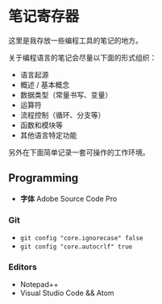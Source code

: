 # 笔记寄存器

这里是我存放一些编程工具的笔记的地方。

关于编程语言的笔记会尽量以下面的形式组织：

- 语言起源
- 概述 / 基本概念
- 数据类型（常量书写、变量）
- 运算符
- 流程控制（循环、分支等）
- 函数和模块等
- 其他语言特定功能

另外在下面简单记录一套可操作的工作环境。

## Programming

- **字体** Adobe Source Code Pro

### Git

- `git config "core.ignorecase" false`
- `git config "core.autocrlf" true`

### Editors

- Notepad++
- Visual Studio Code && Atom
